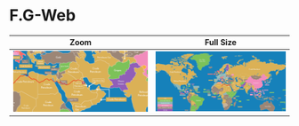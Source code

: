 # F.G-Web

Zoom  |  Full Size
:-------------------------:|:-------------------------:
![](map2.png)|![](map1.png)

